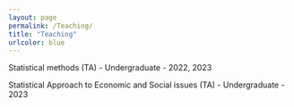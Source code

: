```yaml
---
layout: page
permalink: /Teaching/
title: "Teaching"
urlcolor: blue
---
```


Statistical methods (TA) - Undergraduate - 2022, 2023

Statistical Approach to Economic and Social issues (TA) - Undergraduate - 2023
&nbsp;  

